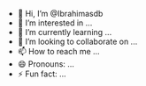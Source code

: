 - 👋 Hi, I’m @Ibrahimasdb
- 👀 I’m interested in ...
- 🌱 I’m currently learning ...
- 💞️ I’m looking to collaborate on ...
- 📫 How to reach me ...
- 😄 Pronouns: ...
- ⚡ Fun fact: ...

<!---
Ibrahimasdb/Ibrahimasdb is a ✨ special ✨ repository because its `README.md` (this file) appears on your GitHub profile.
You can click the Preview link to take a look at your changes.
--->
